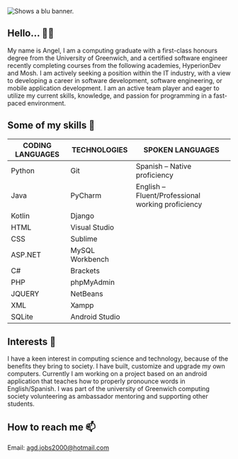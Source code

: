 <picture>
  <source media="(prefers-color-scheme: dark)" width="100%" height="150" srcset="https://www.bddesign.co.uk/wp-content/uploads/2015/09/lff-binary-code-header.jpg">
  <source media="(prefers-color-scheme: light)" srcset="https://www.bddesign.co.uk/wp-content/uploads/2015/09/lff-binary-code-header.jpg">
  <img alt="Shows a blu banner." src="https://www.bddesign.co.uk/wp-content/uploads/2015/09/lff-binary-code-header.jpg">
</picture>

## Hello... 👋😎
My name is Angel, I am a computing graduate with a first-class honours degree from the University of Greenwich, and a certified software engineer recently completing courses from the following  academies, HyperionDev and Mosh. I am actively seeking a position within the IT industry, with a view to developing a career in software development, software engineering, or mobile application development. I am an active team player and eager to utilize my current skills, knowledge, and passion for programming in a fast-paced environment. 
## Some of my skills 🧠 

|CODING LANGUAGES|TECHNOLOGIES   |SPOKEN LANGUAGES                                 |
|----------------|---------------|-------------------------------------------------|
|Python          |Git            |Spanish – Native proficiency                     |
|Java            |PyCharm        |English – Fluent/Professional working proficiency|
|Kotlin          |Django         ||
|HTML            |Visual Studio  ||
|CSS             |Sublime        ||
|ASP.NET         |MySQL Workbench||
|C#              |Brackets       ||
|PHP             |phpMyAdmin     ||
|JQUERY          |NetBeans       ||
|XML             |Xampp          ||
|SQLite          |Android Studio ||

## Interests 💭
I have a keen interest in computing science and technology, because of the benefits they bring to society. I have built, customize and upgrade my own computers. Currently I am working on a project based on an android application that teaches how to properly pronounce words in English/Spanish. I was part of the university of Greenwich computing society volunteering as ambassador mentoring and supporting other students.
## How to reach me 📫
Email: agd.jobs2000@hotmail.com
